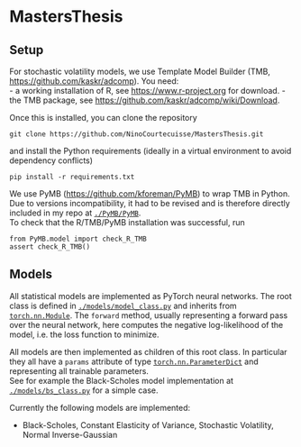 # MastersThesis

## Setup

For stochastic volatility models, we use Template Model Builder (TMB, https://github.com/kaskr/adcomp). You need:  
    - a working installation of R, see https://www.r-project.org for download.
    - the TMB package, see https://github.com/kaskr/adcomp/wiki/Download.

Once this is installed, you can clone the repository
```
git clone https://github.com/NinoCourtecuisse/MastersThesis.git
```
and install the Python requirements (ideally in a virtual environment to avoid dependency conflicts)
```
pip install -r requirements.txt
```

We use PyMB (https://github.com/kforeman/PyMB) to wrap TMB in Python. Due to versions incompatibility, it had to be revised and is therefore directly included in my repo at  [`./PyMB/PyMB`](./PyMB/PyMB).  
To check that the R/TMB/PyMB installation was successful, run

```
from PyMB.model import check_R_TMB
assert check_R_TMB()
```

## Models
All statistical models are implemented as PyTorch neural networks. The root class is defined in [`./models/model_class.py`](./mdoels/model_class.py) and inherits from [`torch.nn.Module`](https://docs.pytorch.org/docs/stable/generated/torch.nn.Module.html). The `forward` method, usually representing a forward pass over the neural network, here computes the negative log-likelihood of the model, i.e. the loss function to minimize.

All models are then implemented as children of this root class. In particular they all have a `params` attribute of type [`torch.nn.ParameterDict`](https://docs.pytorch.org/docs/stable/generated/torch.nn.ParameterDict.html) and representing all trainable parameters.  
See for example the Black-Scholes model implementation at [`./models/bs_class.py`](./models/bs_class.py) for a simple case.

Currently the following models are implemented:
- Black-Scholes, Constant Elasticity of Variance, Stochastic Volatility, Normal Inverse-Gaussian